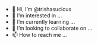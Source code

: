 - 👋 Hi, I’m @trishasucicus
- 👀 I’m interested in ...
- 🌱 I’m currently learning ...
- 💞️ I’m looking to collaborate on ...
- 📫 How to reach me ...

<!---
trishasucicus/trishasucicus is a ✨ special ✨ repository because its `README.md` (this file) appears on your GitHub profile.
You can click the Preview link to take a look at your changes.
--->
